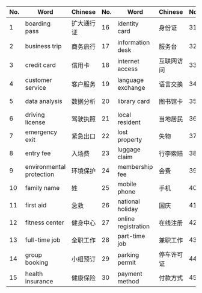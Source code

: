 | No. | Word | Chinese | No. | Word | Chinese | No. | Word | Chinese |
|-----|------|---------|-----|------|---------|-----|------|---------|
| 1 | boarding pass | 扩大通行证 | 16 | identity card | 身份证 | 31 | personal details | 个人详细信息 |
| 2 | business trip | 商务旅行 | 17 | information desk | 服务台 | 32 | post office | 邮局 |
| 3 | credit card | 信用卡 | 18 | internet access | 互联网访问 | 33 | public transport | 公共交通 |
| 4 | customer service | 客户服务 | 19 | language exchange | 语言交换 | 34 | reference letter | 参考书 |
| 5 | data analysis | 数据分析 | 20 | library card | 图书馆卡 | 35 | registration form | 注册表格 |
| 6 | driving license | 驾驶执照 | 21 | local resident | 当地居民 | 36 | recycling bin | 回收箱 |
| 7 | emergency exit | 紧急出口 | 22 | lost property | 失物 | 37 | return ticket | 返回票 |
| 8 | entry fee | 入场费 | 23 | luggage claim | 行李索赔 | 38 | safety regulation | 安全法规 |
| 9 | environmental protection | 环境保护 | 24 | membership fee | 会费 | 39 | student discount | 学生折扣 |
| 10 | family name | 姓 | 25 | mobile phone | 手机 | 40 | tour guide | 导游 |
| 11 | first aid | 急救 | 26 | national holiday | 国庆 | 41 | traffic rules | 交通规则 |
| 12 | fitness center | 健身中心 | 27 | online registration | 在线注册 | 42 | travel agency | 旅行社 |
| 13 | full-time job | 全职工作 | 28 | part-time job | 兼职工作 | 43 | visa application | 签证申请 |
| 14 | group booking | 小组预订 | 29 | parking permit | 停车许可证 | 44 | working hours | 工作时间 |
| 15 | health insurance | 健康保险 | 30 | payment method | 付款方式 | 45 | writing task | 写作任务 |